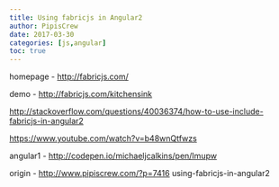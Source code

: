```yaml
---
title: Using fabricjs in Angular2
author: PipisCrew
date: 2017-03-30
categories: [js,angular]
toc: true
---
```


homepage - http://fabricjs.com/

demo - http://fabricjs.com/kitchensink

http://stackoverflow.com/questions/40036374/how-to-use-include-fabricjs-in-angular2

https://www.youtube.com/watch?v=b48wnQtfwzs

angular1 - http://codepen.io/michaeljcalkins/pen/Imupw

origin - http://www.pipiscrew.com/?p=7416 using-fabricjs-in-angular2